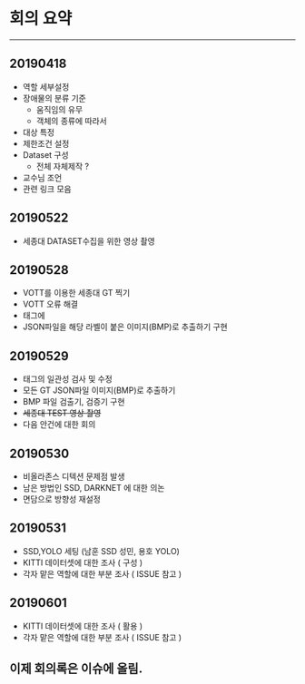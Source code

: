 # 회의 요약

---

## 20190418

- 역할 세부설정
- 장애물의 분류 기준
  - 움직임의 유무
  - 객체의 종류에 따라서
- 대상 특정
- 제한조건 설정
- Dataset 구성
  - 전체 자체제작 ?
- 교수님 조언
- 관련 링크 모음


## 20190522

- 세종대 DATASET수집을 위한 영상 촬영



## 20190528

- VOTT를 이용한 세종대 GT 찍기
- VOTT 오류 해결
- 태그에 
- JSON파일을 해당 라벨이 붙은 이미지(BMP)로 추출하기 구현 



## 20190529 

- 태그의 일관성 검사 및 수정
- 모든 GT JSON파일 이미지(BMP)로 추출하기
- BMP 파일 검출기, 검증기 구현
- ~~세종대 TEST 영상 촬영~~
- 다음 안건에 대한 회의

## 20190530

- 비올라존스 디텍션 문제점 발생
- 남은 방법인 SSD, DARKNET 에 대한 의논
- 면담으로 방향성 재설정

## 20190531

- SSD,YOLO 세팅 (남훈 SSD 성민, 용호 YOLO)
- KITTI 데이터셋에 대한 조사 ( 구성 )
- 각자 맡은 역할에 대한 부분 조사 ( ISSUE 참고 )

## 20190601

- KITTI 데이터셋에 대한 조사 ( 활용 )
- 각자 맡은 역할에 대한 부분 조사 ( ISSUE 참고 )

## 이제 회의록은 이슈에 올림.
